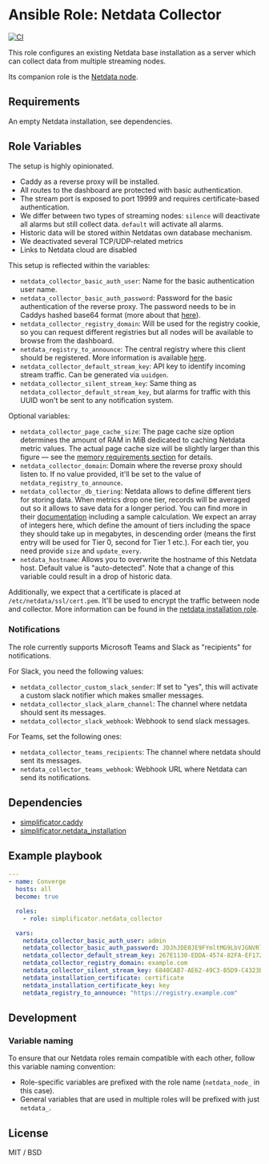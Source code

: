 # Ansible Role: Netdata Collector

[![CI](https://github.com/simplificator/ansible-role-netdata_collector/workflows/CI/badge.svg?event=push)](https://github.com/simplificator/ansible-role-netdata_collector/actions?query=workflow%3ACI)

This role configures an existing Netdata base installation as a server which can collect data from multiple streaming nodes.

Its companion role is the [Netdata node](https://github.com/simplificator/ansible-role-netdata_node).

## Requirements

An empty Netdata installation, see dependencies.

## Role Variables

The setup is highly opinionated.

* Caddy as a reverse proxy will be installed.
* All routes to the dashboard are protected with basic authentication.
* The stream port is exposed to port 19999 and requires certificate-based authentication.
* We differ between two types of streaming nodes: `silence` will deactivate all alarms but still collect data. `default` will activate all alarms.
* Historic data will be stored within Netdatas own database mechanism.
* We deactivated several TCP/UDP-related metrics
* Links to Netdata cloud are disabled

This setup is reflected within the variables:

* `netdata_collector_basic_auth_user`: Name for the basic authentication user name.
* `netdata_collector_basic_auth_password`: Password for the basic authentication of the reverse proxy. The password needs to be in Caddys hashed base64 format (more about that [here](https://caddyserver.com/docs/caddyfile/directives/basicauth#basicauth)).
* `netdata_collector_registry_domain`: Will be used for the registry cookie, so you can request different registries but all nodes will be available to browse from the dashboard.
* `netdata_registry_to_announce`: The central registry where this client should be registered. More information is available [here](https://learn.netdata.cloud/docs/agent/registry).
* `netdata_collector_default_stream_key`: API key to identify incoming stream traffic. Can be generated via `uuidgen`.
* `netdata_collector_silent_stream_key`: Same thing as `netdata_collector_default_stream_key`, but alarms for traffic with this UUID won't be sent to any notification system.
  
Optional variables:

* `netdata_collector_page_cache_size`: The page cache size option determines the amount of RAM in MiB dedicated to caching Netdata metric values. The actual page cache size will be slightly larger than this figure — see the [memory requirements section](https://learn.netdata.cloud/docs/agent/database/engine/#memory-requirements) for details.
* `netdata_collector_domain`:  Domain where the reverse proxy should listen to. If no value provided, it'll be set to the value of `netdata_registry_to_announce`.
* `netdata_collector_db_tiering`: Netdata allows to define different tiers for storing data. When metrics drop one tier, records will be averaged out so it allows to save data for a longer period. You can find more in their [documentation](https://learn.netdata.cloud/docs/agent/database/engine#tiering-in-a-nutshell) including a sample calculation. We expect an array of integers here, which define the amount of tiers including the space they should take up in megabytes, in descending order (means the first entry will be used for Tier 0, second for Tier 1 etc.). For each tier, you need provide `size` and `update_every`.
* `netdata_hostname`: Allows you to overwrite the hostname of this Netdata host. Default value is "auto-detected". Note that a change of this variable could result in a drop of historic data.

Additionally, we expect that a certificate is placed at `/etc/netdata/ssl/cert.pem`. It'll be used to encrypt the traffic between node and collector. More information can be found in the [netdata installation role](https://github.com/simplificator/ansible-role-netdata_installation).

### Notifications

The role currently supports Microsoft Teams and Slack as "recipients" for notifications.

For Slack, you need the following values:

* `netdata_collector_custom_slack_sender`: If set to "yes", this will activate a custom slack notifier which makes smaller messages.
* `netdata_collector_slack_alarm_channel`: The channel where netdata should sent its messages.
* `netdata_collector_slack_webhook`: Webhook to send slack messages.

For Teams, set the following ones:

* `netdata_collector_teams_recipients`: The channel where netdata should sent its messages.
* `netdata_collector_teams_webhook`: Webhook URL where Netdata can send its notifications.

## Dependencies

* [simplificator.caddy](https://github.com/simplificator/ansible-role-caddy)
* [simplificator.netdata_installation](https://github.com/simplificator/ansible-role-netdata_installation)

## Example playbook

```yaml
---
- name: Converge
  hosts: all
  become: true

  roles:
    - role: simplificator.netdata_collector

  vars:
    netdata_collector_basic_auth_user: admin
    netdata_collector_basic_auth_password: JDJhJDE0JE9FYmltMG9LbVJGNVRld3hWRHMvek9Mb3FhNno5T05hYjFDYllPcjVPOFJrTEtScFBmN1Fl # admin123$
    netdata_collector_default_stream_key: 267E1130-EDDA-4574-82FA-EF17286B0816
    netdata_collector_registry_domain: example.com
    netdata_collector_silent_stream_key: 6840CAB7-AE62-49C3-B5D9-C4323BBAAF94
    netdata_installation_certificate: certificate
    netdata_installation_certificate_key: key
    netdata_registry_to_announce: "https://registry.example.com"
```

## Development

### Variable naming

To ensure that our Netdata roles remain compatible with each other, follow this variable naming convention:

* Role-specific variables are prefixed with the role name (`netdata_node_` in this case).
* General variables that are used in multiple roles will be prefixed with just `netdata_`.

## License

MIT / BSD
